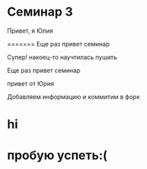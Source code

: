 # Семинар 3

Привет, я Юлия

=======
Еще раз привет семинар

Супер! накоец-то научтилась пушить

Еще раз привет семинар

привет от Юрия

Добавляем информацию и коммитим в форк

# hi
# пробую успеть:(

